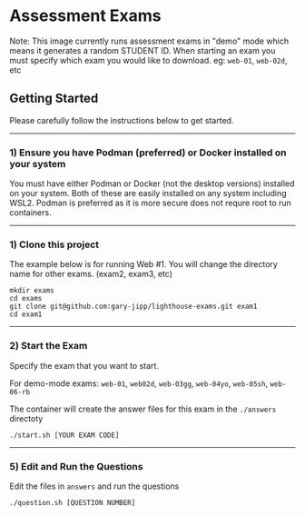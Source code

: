 # Assessment Exams
Note: This image currently runs assessment exams in "demo" mode which means it generates a random STUDENT ID.  When starting an exam you must specify which exam you would like to download.  eg: `web-01`, `web-02d`, etc

## Getting Started

Please carefully follow the instructions below to get started.

----
### 1) Ensure you have Podman (preferred) or Docker installed on your system

You must have either Podman or Docker (not the desktop versions) installed on your system.  Both of these are easily installed on any system including WSL2.  Podman is preferred as it is more secure does not requre root to run containers.

----
### 1)  Clone this project
The example below is for running Web #1.  You will change the directory name for other exams. (exam2, exam3, etc)

```terminal
mkdir exams
cd exams
git clone git@github.com:gary-jipp/lighthouse-exams.git exam1
cd exam1
```

----
### 2)  Start the Exam
Specify the exam that you want to start.

For demo-mode exams: `web-01`, `web02d`, `web-03gg`, `web-04yo`, `web-05sh`, `web-06-rb`

The container will create the answer files for this exam in the `./answers` directoty

```terminal
./start.sh [YOUR EXAM CODE]
```

----
### 5)  Edit and Run the Questions
Edit the files in `answers` and run the questions

```terminal
./question.sh [QUESTION NUMBER]
```